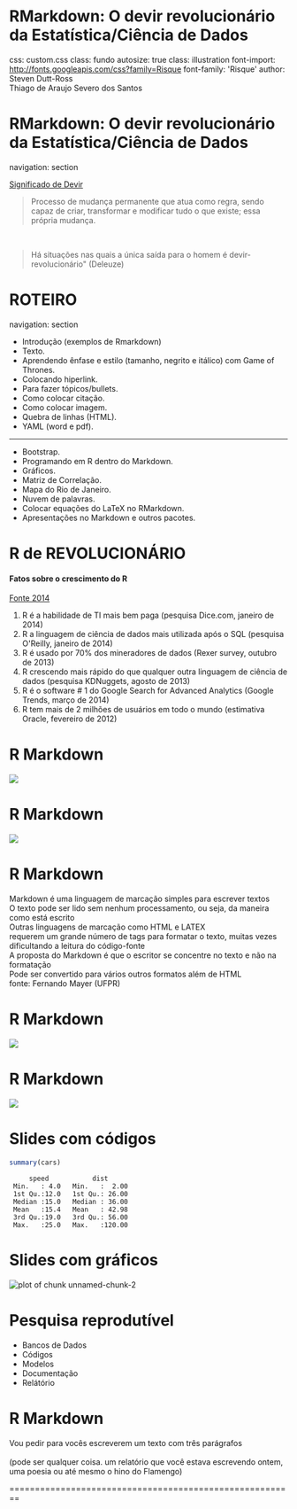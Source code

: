 RMarkdown: O devir revolucionário da Estatística/Ciência de Dados
========================================================
css: custom.css
class: fundo
autosize: true
class: illustration
font-import: http://fonts.googleapis.com/css?family=Risque
font-family: 'Risque'
author: 
Steven Dutt-Ross<br>
Thiago de Araujo Severo dos Santos


RMarkdown: O devir revolucionário da Estatística/Ciência de Dados
========================================================
navigation: section

[Significado de Devir](https://www.dicio.com.br/devir/)

> Processo de mudança permanente que atua como regra, sendo capaz de criar, transformar e modificar tudo o que existe; essa própria mudança.

<br>

> Há situações nas quais a única saída para o homem é devir-revolucionário" (Deleuze)


ROTEIRO
========================================================
navigation: section

- Introdução (exemplos de Rmarkdown)
- Texto.
- Aprendendo ênfase e estilo (tamanho, negrito e itálico) com Game of Thrones.
- Colocando hiperlink.
- Para fazer tópicos/bullets.
- Como colocar citação.
- Como colocar imagem.
- Quebra de linhas (HTML).
- YAML (word e pdf).

***

- Bootstrap.
- Programando em R dentro do Markdown.
- Gráficos.
- Matriz de Correlação.
- Mapa do Rio de Janeiro.
- Nuvem de palavras.
- Colocar equações do LaTeX no RMarkdown.
- Apresentações no Markdown e outros pacotes.


R de REVOLUCIONÁRIO
========================================================

#### Fatos sobre o crescimento do R

[Fonte 2014](http://blog.revolutionanalytics.com/2014/04/seven-quick-facts-about-r.html)

<!-- utilizar somente se o publico do minicurso for de SI-->
1. R é a habilidade de TI mais bem paga (pesquisa Dice.com, janeiro de 2014)<br>
2. R a linguagem de ciência de dados mais utilizada após o SQL (pesquisa O'Reilly, janeiro de 2014)<br>
3. R é usado por 70% dos mineradores de dados (Rexer survey, outubro de 2013)<br>
4. R crescendo mais rápido do que qualquer outra linguagem de ciência de dados (pesquisa KDNuggets, agosto de 2013)<br>
5. R é o software # 1 do Google Search for Advanced Analytics (Google Trends, março de 2014)<br>
6. R tem mais de 2 milhões de usuários em todo o mundo (estimativa Oracle, fevereiro de 2012)


R Markdown
========================================================

![](https://raw.githubusercontent.com/DATAUNIRIO/UNIRIO_JIC/master/rmarkdown0.png)


R Markdown
========================================================

![](https://raw.githubusercontent.com/DATAUNIRIO/UNIRIO_JIC/master/rmarkdown1.png)

R Markdown
========================================================

Markdown é uma linguagem de marcação simples para escrever textos<br>
O texto pode ser lido sem nenhum processamento, ou seja, da maneira como está escrito<br>
Outras linguagens de marcação como HTML e LATEX<br>
requerem um grande número de tags para formatar o texto, muitas vezes dificultando a leitura do código-fonte<br>
A proposta do Markdown é que o escritor se concentre no texto e não na formatação<br>
Pode ser convertido para vários outros formatos além de HTML<br>
fonte: Fernando Mayer (UFPR)

R Markdown
========================================================

![](https://raw.githubusercontent.com/DATAUNIRIO/UNIRIO_JIC/master/rmarkdown2.png)

R Markdown
========================================================

![](https://raw.githubusercontent.com/DATAUNIRIO/UNIRIO_JIC/master/rmarkdown3.png)

Slides com códigos
========================================================


```r
summary(cars)
```

```
     speed           dist       
 Min.   : 4.0   Min.   :  2.00  
 1st Qu.:12.0   1st Qu.: 26.00  
 Median :15.0   Median : 36.00  
 Mean   :15.4   Mean   : 42.98  
 3rd Qu.:19.0   3rd Qu.: 56.00  
 Max.   :25.0   Max.   :120.00  
```

Slides com gráficos
========================================================

![plot of chunk unnamed-chunk-2](REVEALJS-figure/unnamed-chunk-2-1.png)

Pesquisa reprodutível
========================================================

- Bancos de Dados
- Códigos
- Modelos
- Documentação
- Relátório

R Markdown
========================================================

Vou pedir para vocês escreverem um texto com três parágrafos<br>
<br>
(pode ser qualquer coisa. um relatório que você estava escrevendo ontem, uma poesia ou até mesmo o hino do Flamengo)

========================================================

